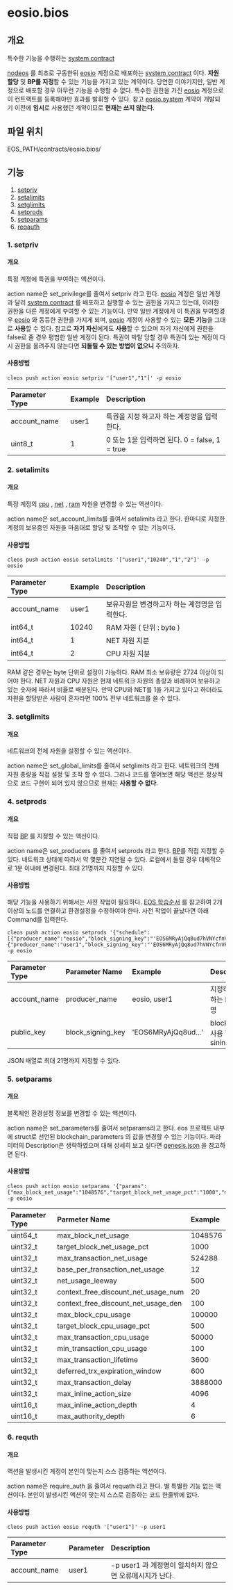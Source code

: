 # eosio.bios

## 개요

특수한 기능을 수행하는 [system contract](../s/system-contract.md)

[nodeos](../n/nodeos.md) 를 최초로 구동한뒤 [eosio](eosio.md) 계정으로 배포하는 [system contract](../s/system-contract.md) 이다. **자원 할당** 및 **BP를 지정**할 수 있는 기능을 가지고 있는 계약이다. 당연한 이야기지만, 일반 계정으로 배포할 경우 아무런 기능을 수행할 수 없다. 특수한 권한을 가진 [eosio](eosio.md) 계정으로 이 컨트랙트를 등록해야만 효과를 발휘할 수 있다. 참고 [eosio.system](eosio.system.md) 계약이 개발되기 이전에 **임시**로 사용했던 계약이므로 **현재는 쓰지 않는다**. 

## 파일 위치

EOS\_PATH/contracts/eosio.bios/

## 기능

1. [setpriv](eosio.bios.md#1-setpriv)
2. [setalimits](eosio.bios.md#2-setalimits)
3. [setglimits](eosio.bios.md#3-setglimits)
4. [setprods](eosio.bios.md#4-setprods)
5. [setparams](eosio.bios.md#5-setparams)
6. [reqauth](eosio.bios.md#6-requth)

### 1. setpriv

#### 개요

특정 계정에 특권을 부여하는 액션이다. 

action name은 set\_privilege를 줄여서 setpriv 라고 한다. [eosio](eosio.md) 계정은 일반 계정과 달리 [system contract](../s/system-contract.md) 를 배포하고 실행할 수 있는 권한을 가지고 있는데, 이러한 권한을 다른 계정에게 부여할 수 있는 기능이다. 만약 일반 계정에게 이 특권을 부여할경우 [eosio](eosio.md) 와 동등한 권한을 가지게 되며, [eosio](eosio.md) 계정이 사용할 수 있는 **모든 기능**을 그대로 **사용**할 수 있다. 참고로 **자기 자신**에게도 **사용**할 수 있으며 자기 자신에게 권한을 false로 줄 경우 평범한 일반 계정이 된다. 특권이 박탈 당할 경우 특권이 있는 계정이 다시 권한을 올려주지 않는다면 **되돌릴 수 있는 방법이 없으니** 주의하자.

#### 사용방법

```text
cleos push action eosio setpriv '["user1","1"]' -p eosio
```

| Parameter Type | Example | Description |
| :--- | :--- | :--- |
| account\_name | user1 | 특권을 지정 하고자 하는 계정명을 입력한다. |
| uint8\_t | 1 |  0 또는 1을 입력하면 된다. 0 = false, 1 = true |

### 2. setalimits

#### 개요

특정 계정의 [cpu](../c/cpu.md) , [net](../n/net.md) , [ram](../r/ram.md) 자원을 변경할 수 있는 액션이다. 

action name은 set\_account\_limits를 줄여서 setalimits 라고 한다. 한마디로 지정한 계정의 보유중인 자원을 마음대로 할당 및 조작할 수 있는 기능이다.

#### 사용방법

```text
cleos push action eosio setalimits '["user1","10240","1","2"]' -p eosio
```

| Parameter Type | Example | Description |
| :--- | :--- | :--- |
| account\_name | user1 | 보유자원을 변경하고자 하는 계정명을 입력한다. |
| int64\_t | 10240 | RAM 자원 \( 단위 : byte \) |
| int64\_t | 1 | NET 자원 지분 |
| int64\_t | 2 | CPU 자원 지분 |

RAM 같은 경우는 byte 단위로 설정이 가능하다. RAM 최소 보유량은 2724 이상이 되어야 한다. NET 자원과 CPU 자원은 현재 네트워크 자원의 총량과 비례하여 보유하고 있는 숫자에 따라서 비율로 배분된다. 만약 CPU와 NET를 1을 가지고 있다고 하더라도 자원을 할당받은 사람이 혼자라면 100% 전부 네트워크를 쓸 수 있다.

### 3. setglimits

#### 개요

네트워크의 전체 자원을 설정할 수 있는 액션이다.

action name은 set\_global\_limits를 줄여서 setglimits 라고 한다. 네트워크의 전체 자원 총량을 직접 설정 및 조작 할 수 있다. 그러나 코드를 열어보면 해당 액션은 정상적으로 코드 구현이 되어 있지 않으므로 현재는 **사용할 수 없다**.

### 4. setprods

#### 개요

직접 [BP](../b/bp.md) 를 지정할 수 있는 액션이다.

action name은 set\_producers 를 줄여서 setprods 라고 한다. [BP](../b/bp.md)를 직접 지정할 수 있다. 네트워크 상태에 따라서 약 몇분간 지연될 수 있다. 로컬에서 돌릴 경우 대체적으로 1분 이내에 변경된다. 최대 21명까지 지정할 수 있다.

#### 사용방법

해당 기능을 사용하기 위해서는 사전 작업이 필요하다. [EOS 학습순서](../../tutorial/eos-study/) 를 참고하여 2개 이상의 노드를 연결하고 환경설정을 수정하여야 한다. 사전 작업이 끝났다면 아래 Command를 입력한다.

```text
cleos push action eosio setprods '{"schedule":[{"producer_name":"eosio","block_signing_key":"'EOS6MRyAjQq8ud7hVNYcfnVPJqcVpscN5So8BhtHuGYqET5GDW5CV'"},{"producer_name":"user1","block_signing_key":"'EOS6MRyAjQq8ud7hVNYcfnVPJqcVpscN5So8BhtHuGYqET5GDW5CV'"}]}' -p eosio
```

| Parameter Type | Parameter Name | Example | Description |
| :--- | :--- | :--- | :--- |
| account\_name | producer\_name | eosio, user1 | 지정하고자 하는 BP 계정명 |
| public\_key | block\_signing\_key | 'EOS6MRyAjQq8ud...' | block 생성시 사용 할 sining key |

JSON 배열로 최대 21명까지 지정할 수 있다.

### 5. setparams

#### 개요

블록체인 환경설정 정보를 변경할 수 있는 액션이다.

action name은 set\_parameters를 줄여서 setparams라고 한다. eos 프로젝트 내부에 struct로 선언된 blockchain\_parameters 의 값을 변경할 수 있는 기능이다. 파라미터의 Description은 생략하였으며 대해 상세히 보고 싶다면 [genesis.json](../g/genesis.json.md) 을 참고하면 된다. 

#### 사용방법

```text
cleos push action eosio setparams '{"params":{"max_block_net_usage":"1048576","target_block_net_usage_pct":"1000","max_transaction_net_usage":"524288","base_per_transaction_net_usage":"12","net_usage_leeway":"500","context_free_discount_net_usage_num":"20","context_free_discount_net_usage_den":"100","max_block_cpu_usage":"100000","target_block_cpu_usage_pct":"500","max_transaction_cpu_usage":"5000","min_transaction_cpu_usage":"100","max_transaction_lifetime":"3600","deferred_trx_expiration_window":"600","max_transaction_delay":"388800","max_inline_action_size":"4096","max_inline_action_depth":"4","max_authority_depth":"6"}}' -p eosio
```

| Parameter Type | Parmeter Name | Example |
| :--- | :--- | :--- |
| uint64\_t | max\_block\_net\_usage | 1048576 |
| uint32\_t | target\_block\_net\_usage\_pct | 1000 |
| uint32\_t | max\_transaction\_net\_usage | 524288 |
| uint32\_t | base\_per\_transaction\_net\_usage | 12 |
| uint32\_t | net\_usage\_leeway | 500 |
| uint32\_t | context\_free\_discount\_net\_usage\_num | 20 |
| uint32\_t | context\_free\_discount\_net\_usage\_den | 100 |
| uint32\_t | max\_block\_cpu\_usage | 100000 |
| uint32\_t | target\_block\_cpu\_usage\_pct | 500 |
| uint32\_t | max\_transaction\_cpu\_usage | 50000 |
| uint32\_t | min\_transaction\_cpu\_usage | 100 |
| uint32\_t | max\_transaction\_lifetime | 3600 |
| uint32\_t | deferred\_trx\_expiration\_window | 600 |
| uint32\_t | max\_transaction\_delay | 3888000 |
| uint32\_t | max\_inline\_action\_size | 4096 |
| uint16\_t | max\_inline\_action\_depth | 4 |
| uint16\_t | max\_authority\_depth | 6 |

### 6. requth

#### 개요

액션을 발생시킨 계정이 본인이 맞는지 스스 검증하는 액션이다.

action name은 require\_auth 을 줄여서 requath 라고 한다. 별 특별한 기능 없는 액션이다. 본인이 발생시킨 액션이  맞는지 스스로 검증하는 코드 한줄밖에 없다.

#### 사용방법

```text
cleos push action eosio requth '["user1"]' -p user1
```

| Parameter Type | Parameter | Description |
| :--- | :--- | :--- |
| account\_name | user1 | -p user1 과 계정명이 일치하지 않으면 오류메시지가 난다. |

